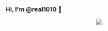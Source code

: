 ### Hi, I'm @real1010 👋

<p align="center">
  <img src="https://github-readme-stats.vercel.app/api/?username=amwari&title_color=56A5E9&text_color=BABABA&show_icons=true&bg_color=00000000&hide_border=true&icon_color=56A5E9&hide_title=true&count_private=true" />
</p>
